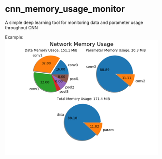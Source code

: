 # cnn_memory_usage_monitor
A simple deep learning tool for monitoring data and parameter usage throughout CNN

Example:
![alt tag](chart.png)